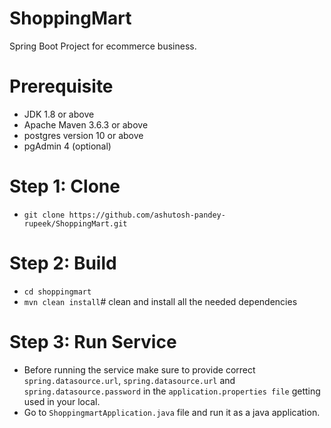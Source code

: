 # ShoppingMart
Spring Boot Project for ecommerce business.

# Prerequisite
- JDK 1.8 or above
- Apache Maven 3.6.3 or above
- postgres version 10 or above
- pgAdmin 4 (optional)
# Step 1: Clone
- ```git clone https://github.com/ashutosh-pandey-rupeek/ShoppingMart.git```
# Step 2: Build
- ```cd shoppingmart```
- ```mvn clean install```# clean and install all the needed dependencies
# Step 3: Run Service
- Before running the service make sure to provide correct ```spring.datasource.url```, ```spring.datasource.url``` and ```spring.datasource.password``` in the ```application.properties file``` getting used in your local.
- Go to ```ShoppingmartApplication.java``` file and run it as a java application.

